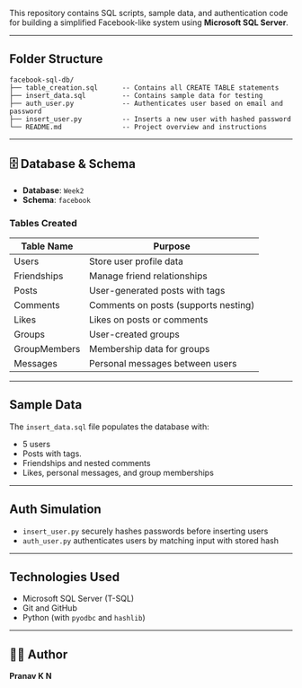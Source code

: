 This repository contains SQL scripts, sample data, and authentication code for building a simplified Facebook-like system using **Microsoft SQL Server**.

---

## Folder Structure
```
facebook-sql-db/
├── table_creation.sql      -- Contains all CREATE TABLE statements
├── insert_data.sql         -- Contains sample data for testing
├── auth_user.py            -- Authenticates user based on email and password
├── insert_user.py          -- Inserts a new user with hashed password
└── README.md               -- Project overview and instructions
```

---

## 🗄️ Database & Schema
- **Database**: `Week2`
- **Schema**: `facebook`

###  Tables Created
| Table Name      | Purpose                                    |
|-----------------|---------------------------------------------|
| Users           | Store user profile data                    |
| Friendships     | Manage friend relationships                |
| Posts           | User-generated posts with tags             |
| Comments        | Comments on posts (supports nesting)       |
| Likes           | Likes on posts or comments                 |
| Groups          | User-created groups                        |
| GroupMembers    | Membership data for groups                 |
| Messages        | Personal messages between users            |

---

## Sample Data
The `insert_data.sql` file populates the database with:
- 5 users
- Posts with tags.
- Friendships and nested comments
- Likes, personal messages, and group memberships

---

## Auth Simulation
- `insert_user.py` securely hashes passwords before inserting users
- `auth_user.py` authenticates users by matching input with stored hash

---

## Technologies Used
- Microsoft SQL Server (T-SQL)
- Git and GitHub
- Python (with `pyodbc` and `hashlib`)

---

## 👨‍💻 Author
**Pranav K N**  
